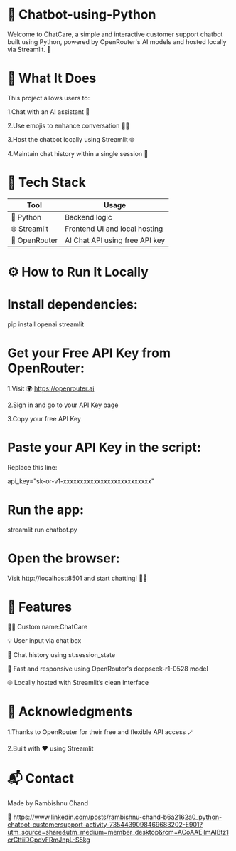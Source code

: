 ﻿# 🤖 Chatbot-using-Python
Welcome to ChatCare, a simple and interactive customer support chatbot built using Python, powered by OpenRouter's AI models and hosted locally via Streamlit. 🚀


# 🧠 What It Does

This project allows users to:

1.Chat with an AI assistant 🤝

2.Use emojis to enhance conversation 💬✨

3.Host the chatbot locally using Streamlit 🌐

4.Maintain chat history within a single session 🧾



# 🔧 Tech Stack
| Tool          | Usage                          |
| ------------- | ------------------------------ |
| 🐍 Python     | Backend logic                  |
| 🌐 Streamlit  | Frontend UI and local hosting  |
| 🔑 OpenRouter | AI Chat API using free API key |



# ⚙️ How to Run It Locally

# Install dependencies:

pip install openai streamlit


# Get your Free API Key from OpenRouter:

1.Visit 🌍 https://openrouter.ai

2.Sign in and go to your API Key page

3.Copy your free API Key


# Paste your API Key in the script:

Replace this line:

api_key="sk-or-v1-xxxxxxxxxxxxxxxxxxxxxxxxxx"


# Run the app:
streamlit run chatbot.py


# Open the browser:
Visit http://localhost:8501 and start chatting! 💬🤖



# 🧾 Features

👨‍💻 Custom name:ChatCare

💡 User input via chat box

📜 Chat history using st.session_state

🎯 Fast and responsive using OpenRouter's deepseek-r1-0528 model

🌐 Locally hosted with Streamlit’s clean interface



# 🤝 Acknowledgments

1.Thanks to OpenRouter for their free and flexible API access 🪄

2.Built with ❤️ using Streamlit



# 📬 Contact

Made by Rambishnu Chand

🔗 https://www.linkedin.com/posts/rambishnu-chand-b6a2162a0_python-chatbot-customersupport-activity-7354439098469683202-E901?utm_source=share&utm_medium=member_desktop&rcm=ACoAAEilmAIBtz1crCttiiDGpdvFRmJnpL-S5kg
